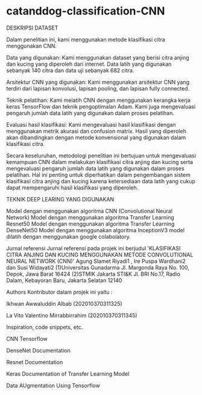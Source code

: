 # catanddog-classification-CNN

DESKRIPSI DATASET

Dalam penelitian ini, kami menggunakan metode klasifikasi citra menggunakan CNN.

Data yang digunakan: Kami menggunakan dataset yang berisi citra anjing dan kucing yang diperoleh dari internet. Data latih yang digunakan sebanyak 140 citra dan data uji sebanyak 682 citra.

Arsitektur CNN yang digunakan: Kami menggunakan arsitektur CNN yang terdiri dari lapisan konvolusi, lapisan pooling, dan lapisan fully connected.

Teknik pelatihan: Kami melatih CNN dengan menggunakan kerangka kerja keras TensorFlow dan teknik pengoptimalan Adam. Kami juga mengevaluasi pengaruh jumlah data latih yang digunakan dalam proses pelatihan.

Evaluasi hasil klasifikasi: Kami mengevaluasi hasil klasifikasi dengan menggunakan metrik akurasi dan confusion matrix. Hasil yang diperoleh akan dibandingkan dengan metode konvensional yang digunakan dalam klasifikasi citra.

Secara keseluruhan, metodologi penelitian ini bertujuan untuk mengevaluasi kemampuan CNN dalam melakukan klasifikasi citra anjing dan kucing serta mengevaluasi pengaruh jumlah data latih yang digunakan dalam proses pelatihan. Hal ini penting untuk diperhatikan dalam pengembangan sistem klasifikasi citra anjing dan kucing karena ketersediaan data latih yang cukup dapat mempengaruhi hasil klasifikasi yang diperoleh.


TEKNIK DEEP LEARING YANG DIGUNAKAN

Model dengan menggunakan algoritma CNN (Convolutional Neural Network)
Model dengan menggunakan algoritma Transfer Learning Resnet50
Model dengan menggunakan algoritma Transfer Learning DenseNet50
Model dengan menggunakan algoritma InceptionV3 model dilatih dengan menggunakan google colabolatory.

Jurnal referensi
Jurnal referensi pada projek ini berjudul 'KLASIFIKASI CITRA ANJING DAN KUCING MENGGUNAKAN 
METODE CONVOLUTIONAL NEURAL NETWORK (CNN)'
Agung Slamet Riyadi1
, Ire Puspa Wardhani2 dan Susi Widayati2
(1)Universitas Gunadarma
Jl. Margonda Raya No. 100, Depok, Jawa Barat 16424
(2)STMIK Jakarta STI&K
Jl. BRI No.17, Radio Dalam, Kebayoran Baru, Jakarta Selatan 12140

Authors
Kontributor dalam projek ini yaitu :

Ikhwan Awwaluddin Albab (202010370311325)

La Vito Valentino Mirrabbirrahim (202010370311345)

Inspiration, code snippets, etc.

CNN Tensorflow

DenseNet Documentation

Resnet Documentation

Keras Documentation of Transfer Learning Model

Data AUgmentation Using Tensorflow
